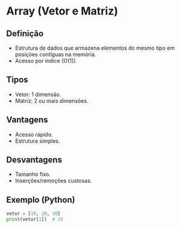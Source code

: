 # Array (Vetor e Matriz)

## Definição
- Estrutura de dados que armazena elementos do mesmo tipo em posições contíguas na memória.
- Acesso por índice (O(1)).

## Tipos
- Vetor: 1 dimensão.
- Matriz: 2 ou mais dimensões.

## Vantagens
- Acesso rápido.
- Estrutura simples.

## Desvantagens
- Tamanho fixo.
- Inserções/remoções custosas.

## Exemplo (Python)
```python
vetor = [10, 20, 30]
print(vetor[1])  # 20
